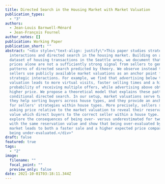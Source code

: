 ```yaml
---
title: Directed Search in the Housing Market with Market Valuation
publication_types:
  - "3"
authors:
  - Jean-Louis Barnwell-Ménard
  - Jean-François Fournel
author_notes: []
publication: Working Paper
publication_short: ""
abstract: "<div style=\"text-align: justify\">This paper studies strategic
  interactions and directed search in the housing market. Building on a rich
  dataset of housing transactions in the Seattle area, we document that asking
  prices alone are not a sufficiently strong signal from sellers to generate the
  patterns of directed search predicted by theory. We observe instead that
  sellers use publicly available market valuations as an anchor point for
  strategic interactions. For example, we find that advertising below the market
  valuation leads to more virtual visits, faster selling times and a higher
  probability of receiving multiple offers, while advertising above obtains a
  higher price. We propose a theoretical model that explains these patterns of
  conditional directed search. In our setup, market valuations serve two goals:
  they help sorting buyers across house types, and they provide an anchor point
  for sellers' strategies within house types. More precisely, sellers set their
  asking price relative to the market valuation to reveal their reservation
  value which direct buyers to the correct seller within a house type. We
  explore the consequences of being over- versus underestimated for two sellers
  with the same reservation value and show that being over-evaluated by the
  market leads to both a faster sale and a higher expected price compared to
  being under-evaluated.</div>"
draft: false
featured: true
tags:
  - "2"
image:
  filename: ""
  focal_point: ""
  preview_only: false
date: 2021-10-01T03:18:11.344Z
---
```

